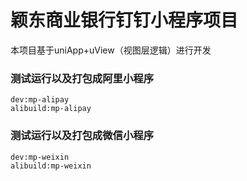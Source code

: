 # 颖东商业银行钉钉小程序项目

本项目基于uniApp+uView（视图层逻辑）进行开发

### 测试运行以及打包成阿里小程序
```
dev:mp-alipay
alibuild:mp-alipay
```

### 测试运行以及打包成微信小程序

```
dev:mp-weixin
alibuild:mp-weixin
```
